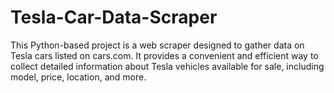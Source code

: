 # Tesla-Car-Data-Scraper
This Python-based project is a web scraper designed to gather data on Tesla cars listed on cars.com. It provides a convenient and efficient way to collect detailed information about Tesla vehicles available for sale, including model, price, location, and more.
